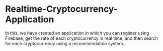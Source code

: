 # Realtime-Cryptocurrency-Application
In this, we have created an application in which you can register using Firebase, get the rate of each cryptocurrency in real time, and then search for each cryptocurrency using a recommendation system.
